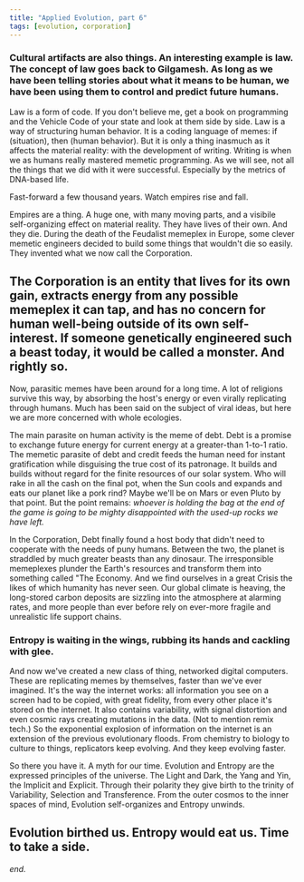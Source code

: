```yaml
---
title: "Applied Evolution, part 6"
tags: [evolution, corporation]
---
```


### Cultural artifacts are also things. An interesting example is law. The concept of law goes back to Gilgamesh. As long as we have been telling stories about what it means to be human, we have been using them to control and predict future humans. 

Law is a form of code. If you don't believe me, get a book on programming and the Vehicle Code of your state and look at them side by side. Law is a way of structuring human behavior. It is a coding language of memes: if (situation), then (human behavior). But it is only a thing inasmuch as it affects the material reality: with the development of writing. Writing is when we as humans really mastered memetic programming. As we will see, not all the things that we did with it were successful. Especially by the metrics of DNA-based life.

Fast-forward a few thousand years. Watch empires rise and fall. 

Empires are a thing. A huge one, with many moving parts, and a visibile self-organizing effect on material reality. They have lives of their own. And they die. During the death of the Feudalist memeplex in Europe, some clever memetic engineers decided to build some things that wouldn't die so easily. They invented what we now call the Corporation. 

## The Corporation is an entity that lives for its own gain, extracts energy from any possible memeplex it can tap, and has no concern for human well-being outside of its own self-interest. If someone genetically engineered such a beast today, it would be called a monster. And rightly so.

Now, parasitic memes have been around for a long time. A lot of religions survive this way, by absorbing the host's energy or even virally replicating through humans. Much has been said on the subject of viral ideas, but here we are more concerned with whole ecologies. 

The main parasite on human activity is the meme of debt. Debt is a promise to exchange future energy for current energy at a greater-than 1-to-1 ratio. The memetic parasite of debt and credit feeds the human need for instant gratification while disguising the true cost of its patronage. It builds and builds without regard for the finite resources of our solar system. Who will rake in all the cash on the final pot, when the Sun cools and expands and eats our planet like a pork rind? Maybe we'll be on Mars or even Pluto by that point. But the point remains: *whoever is holding the bag at the end of the game is going to be mighty disappointed with the used-up rocks we have left.*

In the Corporation, Debt finally found a host body that didn't need to cooperate with the needs of puny humans. Between the two, the planet is straddled by much greater beasts than any dinosaur. The irresponsible memeplexes plunder the Earth's resources and transform them into something called "The Economy.  And we find ourselves in a great Crisis the likes of which humanity has never seen. Our global climate is heaving, the long-stored carbon deposits are sizzling into the atmosphere at alarming rates, and more people than ever before rely on ever-more fragile and unrealistic life support chains. 

### Entropy is waiting in the wings, rubbing its hands and cackling with glee.

And now we've created a new class of thing, networked digital computers. These are replicating memes by themselves, faster than we've ever imagined. It's the way the internet works: all information you see on a screen had to be copied, with great fidelity, from every other place it's stored on the internet. It also contains variability, with signal distortion and even cosmic rays creating mutations in the data. (Not to mention remix tech.) So the exponential explosion of information on the internet is an extension of the previous evolutionary floods. From chemistry to biology to culture to things, replicators keep evolving. And they keep evolving faster.

So there you have it. A myth for our time. Evolution and Entropy are the expressed principles of the universe. The Light and Dark, the Yang and Yin, the Implicit and Explicit. Through their polarity they give birth to the trinity of Variability, Selection and Transference. From the outer cosmos to the inner spaces of mind, Evolution self-organizes and Entropy unwinds.

## Evolution birthed us. Entropy would eat us. Time to take a side.

*end.*
